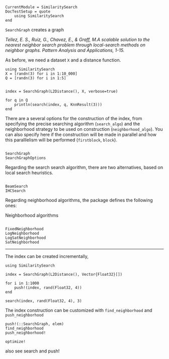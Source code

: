 ```@meta

CurrentModule = SimilaritySearch
DocTestSetup = quote
    using SimilaritySearch
end
```

`SearchGraph` creates a graph

_Tellez, E. S., Ruiz, G., Chavez, E., & Graff, M.A scalable solution to the nearest neighbor search problem through local-search methods on neighbor graphs. Pattern Analysis and Applications, 1-15._


As before, we need a dataset ``X`` and a distance function.

```@example
using SimilaritySearch
X = [randn(3) for i in 1:10_000]
Q = [randn(3) for i in 1:5]


index = SearchGraph(L2Distance(), X, verbose=true)

for q in Q
    println(search(index, q, KnnResult(3)))
end
```

There are a several options for the construction of the index, from specifying the precise searching algorithm (`search_algo`) and the neighborhood strategy to be used on construction (`neighborhood_algo`). You can also specify here if the construction will be made in parallel and how this paralllelism will be performed (`firstblock`, `block`).

```@docs

SearchGraph
SearchGraphOptions

```

Regarding the search search algorithm, there are two alternatives, based on local search heuristics.

```@docs

BeamSearch
IHCSearch

```

Regarding neighborhood algorithms, the package defines the following ones:

Neighborhood algorithms
```@docs

FixedNeighborhood
LogNeighborhood
LogSatNeighborhood
SatNeighborhood

```

----
The index can be created incrementally,

```@example
using SimilaritySearch

index = SearchGraph(L2Distance(), Vector{Float32}[])

for i in 1:1000
    push!(index, rand(Float32, 4))
end

search(index, rand(Float32, 4), 3)
```

The index construction can be customized with `find_neighborhood` and `push_neighborhood`
```@docs
push!(::SearchGraph, elem)
find_neighborhood
push_neighborhood!

```

```@docs
optimize!
```

also see search and push!